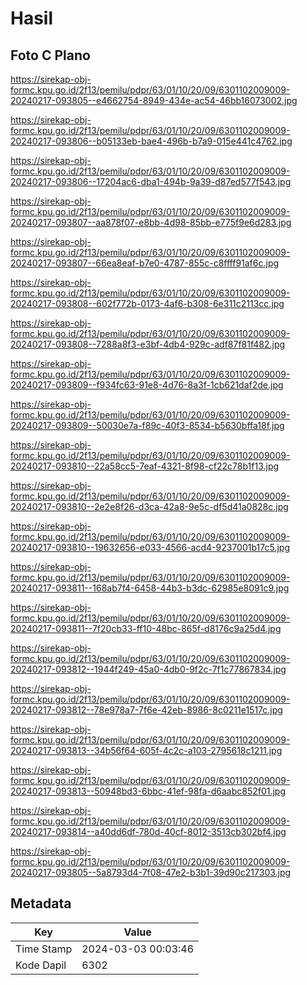 # Hasil

## Foto C Plano

https://sirekap-obj-formc.kpu.go.id/2f13/pemilu/pdpr/63/01/10/20/09/6301102009009-20240217-093805--e4662754-8949-434e-ac54-46bb16073002.jpg

https://sirekap-obj-formc.kpu.go.id/2f13/pemilu/pdpr/63/01/10/20/09/6301102009009-20240217-093806--b05133eb-bae4-496b-b7a9-015e441c4762.jpg

https://sirekap-obj-formc.kpu.go.id/2f13/pemilu/pdpr/63/01/10/20/09/6301102009009-20240217-093806--17204ac6-dba1-494b-9a39-d87ed577f543.jpg

https://sirekap-obj-formc.kpu.go.id/2f13/pemilu/pdpr/63/01/10/20/09/6301102009009-20240217-093807--aa878f07-e8bb-4d98-85bb-e775f9e6d283.jpg

https://sirekap-obj-formc.kpu.go.id/2f13/pemilu/pdpr/63/01/10/20/09/6301102009009-20240217-093807--66ea8eaf-b7e0-4787-855c-c8ffff91af6c.jpg

https://sirekap-obj-formc.kpu.go.id/2f13/pemilu/pdpr/63/01/10/20/09/6301102009009-20240217-093808--602f772b-0173-4af6-b308-6e311c2113cc.jpg

https://sirekap-obj-formc.kpu.go.id/2f13/pemilu/pdpr/63/01/10/20/09/6301102009009-20240217-093808--7288a8f3-e3bf-4db4-929c-adf87f81f482.jpg

https://sirekap-obj-formc.kpu.go.id/2f13/pemilu/pdpr/63/01/10/20/09/6301102009009-20240217-093809--f934fc63-91e8-4d76-8a3f-1cb621daf2de.jpg

https://sirekap-obj-formc.kpu.go.id/2f13/pemilu/pdpr/63/01/10/20/09/6301102009009-20240217-093809--50030e7a-f89c-40f3-8534-b5630bffa18f.jpg

https://sirekap-obj-formc.kpu.go.id/2f13/pemilu/pdpr/63/01/10/20/09/6301102009009-20240217-093810--22a58cc5-7eaf-4321-8f98-cf22c78b1f13.jpg

https://sirekap-obj-formc.kpu.go.id/2f13/pemilu/pdpr/63/01/10/20/09/6301102009009-20240217-093810--2e2e8f26-d3ca-42a8-9e5c-df5d41a0828c.jpg

https://sirekap-obj-formc.kpu.go.id/2f13/pemilu/pdpr/63/01/10/20/09/6301102009009-20240217-093810--19632656-e033-4566-acd4-9237001b17c5.jpg

https://sirekap-obj-formc.kpu.go.id/2f13/pemilu/pdpr/63/01/10/20/09/6301102009009-20240217-093811--168ab7f4-6458-44b3-b3dc-62985e8091c9.jpg

https://sirekap-obj-formc.kpu.go.id/2f13/pemilu/pdpr/63/01/10/20/09/6301102009009-20240217-093811--7f20cb33-ff10-48bc-865f-d8176c9a25d4.jpg

https://sirekap-obj-formc.kpu.go.id/2f13/pemilu/pdpr/63/01/10/20/09/6301102009009-20240217-093812--1944f249-45a0-4db0-9f2c-7f1c77867834.jpg

https://sirekap-obj-formc.kpu.go.id/2f13/pemilu/pdpr/63/01/10/20/09/6301102009009-20240217-093812--78e978a7-7f6e-42eb-8986-8c0211e1517c.jpg

https://sirekap-obj-formc.kpu.go.id/2f13/pemilu/pdpr/63/01/10/20/09/6301102009009-20240217-093813--34b56f64-605f-4c2c-a103-2795618c1211.jpg

https://sirekap-obj-formc.kpu.go.id/2f13/pemilu/pdpr/63/01/10/20/09/6301102009009-20240217-093813--50948bd3-6bbc-41ef-98fa-d6aabc852f01.jpg

https://sirekap-obj-formc.kpu.go.id/2f13/pemilu/pdpr/63/01/10/20/09/6301102009009-20240217-093814--a40dd6df-780d-40cf-8012-3513cb302bf4.jpg

https://sirekap-obj-formc.kpu.go.id/2f13/pemilu/pdpr/63/01/10/20/09/6301102009009-20240217-093805--5a8793d4-7f08-47e2-b3b1-39d90c217303.jpg


## Metadata

| Key        | Value               |
| ---------- | ------------------- |
| Time Stamp | 2024-03-03 00:03:46 |
| Kode Dapil | 6302                |



